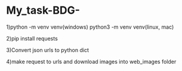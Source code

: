 # My_task-BDG-
1)python -m venv venv(windows)
python3 -m venv venv(linux, mac)

2)pip install requests


3)Convert json urls to python dict


4)make request to urls and download images into web_images folder

